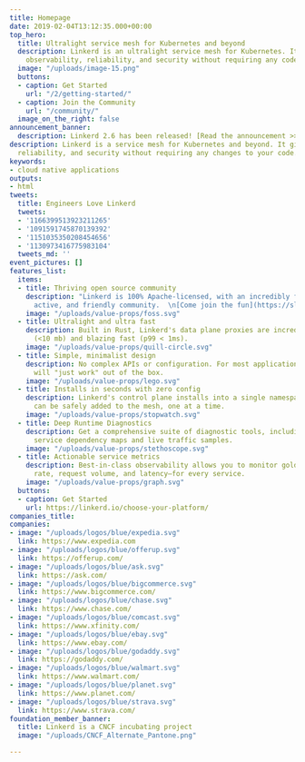 ```yaml
---
title: Homepage
date: 2019-02-04T13:12:35.000+00:00
top_hero:
  title: Ultralight service mesh for Kubernetes and beyond
  description: Linkerd is an ultralight service mesh for Kubernetes. It gives you
    observability, reliability, and security without requiring any code changes.
  image: "/uploads/image-15.png"
  buttons:
  - caption: Get Started
    url: "/2/getting-started/"
  - caption: Join the Community
    url: "/community/"
  image_on_the_right: false
announcement_banner:
  description: Linkerd 2.6 has been released! [Read the announcement >>](/2019/10/10/announcing-linkerd-2.6/)
description: Linkerd is a service mesh for Kubernetes and beyond. It gives you observability,
  reliability, and security without requiring any changes to your code.
keywords:
- cloud native applications
outputs:
- html
tweets:
  title: Engineers Love Linkerd
  tweets:
  - '1166399513923211265'
  - '1091591745870139392'
  - '1151035350208454656'
  - '1130973416775983104'
  tweets_md: ''
event_pictures: []
features_list:
  items:
  - title: Thriving open source community
    description: "Linkerd is 100% Apache-licensed, with an incredibly fast-growing,
      active, and friendly community.  \n[Come join the fun](https://slack.linkerd.io/)!"
    image: "/uploads/value-props/foss.svg"
  - title: Ultralight and ultra fast
    description: Built in Rust, Linkerd's data plane proxies are incredibly small
      (<10 mb) and blazing fast (p99 < 1ms).
    image: "/uploads/value-props/quill-circle.svg"
  - title: Simple, minimalist design
    description: No complex APIs or configuration. For most applications, Linkerd
      will "just work" out of the box.
    image: "/uploads/value-props/lego.svg"
  - title: Installs in seconds with zero config
    description: Linkerd's control plane installs into a single namespace, and services
      can be safely added to the mesh, one at a time.
    image: "/uploads/value-props/stopwatch.svg"
  - title: Deep Runtime Diagnostics
    description: Get a comprehensive suite of diagnostic tools, including automatic
      service dependency maps and live traffic samples.
    image: "/uploads/value-props/stethoscope.svg"
  - title: Actionable service metrics
    description: Best-in-class observability allows you to monitor golden metrics—success
      rate, request volume, and latency—for every service.
    image: "/uploads/value-props/graph.svg"
  buttons:
  - caption: Get Started
    url: https://linkerd.io/choose-your-platform/
companies_title: 
companies:
- image: "/uploads/logos/blue/expedia.svg"
  link: https://www.expedia.com
- image: "/uploads/logos/blue/offerup.svg"
  link: https://offerup.com/
- image: "/uploads/logos/blue/ask.svg"
  link: https://ask.com/
- image: "/uploads/logos/blue/bigcommerce.svg"
  link: https://www.bigcommerce.com/
- image: "/uploads/logos/blue/chase.svg"
  link: https://www.chase.com/
- image: "/uploads/logos/blue/comcast.svg"
  link: https://www.xfinity.com/
- image: "/uploads/logos/blue/ebay.svg"
  link: https://www.ebay.com/
- image: "/uploads/logos/blue/godaddy.svg"
  link: https://godaddy.com/
- image: "/uploads/logos/blue/walmart.svg"
  link: https://www.walmart.com/
- image: "/uploads/logos/blue/planet.svg"
  link: https://www.planet.com/
- image: "/uploads/logos/blue/strava.svg"
  link: https://www.strava.com/
foundation_member_banner:
  title: Linkerd is a CNCF incubating project
  image: "/uploads/CNCF_Alternate_Pantone.png"

---
```

